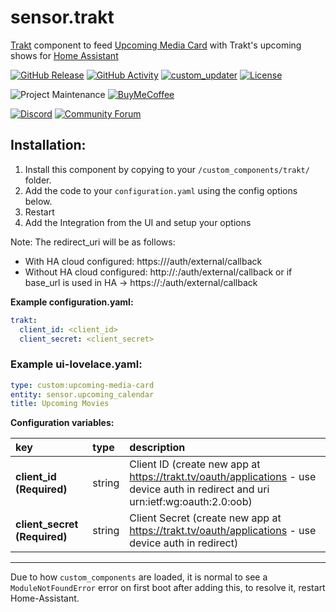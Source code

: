 # sensor.trakt
[Trakt](https://www.trakt.tv) component to feed [Upcoming Media Card](https://github.com/custom-cards/upcoming-media-card) with
Trakt's upcoming shows for [Home Assistant](https://www.home-assistant.io/)

[![GitHub Release][releases-shield]][releases]
[![GitHub Activity][commits-shield]][commits]
[![custom_updater][customupdaterbadge]][customupdater]
[![License][license-shield]](LICENSE.md)

![Project Maintenance][maintenance-shield]
[![BuyMeCoffee][buymecoffeebadge]][buymecoffee]

[![Discord][discord-shield]][discord]
[![Community Forum][forum-shield]][forum]

## Installation:

1. Install this component by copying to your `/custom_components/trakt/` folder.
2. Add the code to your `configuration.yaml` using the config options below.
3. Restart
4. Add the Integration from the UI and setup your options

Note: The redirect_uri will be as follows:
  * With HA cloud configured: https://<cloud-remote-url>/auth/external/callback
  * Without HA cloud configured: http://<local-ip>:<port>/auth/external/callback or if base_url is used in HA -> https://<base-url>:<port>/auth/external/callback

**Example configuration.yaml:**

```yaml
trakt:
  client_id: <client_id>
  client_secret: <client_secret>
```

### Example ui-lovelace.yaml:

```yaml
type: custom:upcoming-media-card
entity: sensor.upcoming_calendar
title: Upcoming Movies
```

**Configuration variables:**

key | type | description
:--- | :--- | :---
**client_id (Required)** | string | Client ID (create new app at https://trakt.tv/oauth/applications - use device auth in redirect and uri urn:ietf:wg:oauth:2.0:oob)
**client_secret (Required)** | string | Client Secret (create new app at https://trakt.tv/oauth/applications - use device auth in redirect)
***

Due to how `custom_components` are loaded, it is normal to see a `ModuleNotFoundError` error on first boot after adding this, to resolve it, restart Home-Assistant.

[buymecoffee]: https://www.buymeacoffee.com/iantrich
[buymecoffeebadge]: https://img.shields.io/badge/buy%20me%20a%20coffee-donate-yellow.svg?style=for-the-badge
[commits-shield]: https://img.shields.io/github/commit-activity/y/custom-components/sensor.trakt.svg?style=for-the-badge
[commits]: https://github.com/custom-components/sensor.trakt/commits/master
[customupdater]: https://github.com/custom-components/custom_updater
[customupdaterbadge]: https://img.shields.io/badge/custom__updater-true-success.svg?style=for-the-badge
[discord]: https://discord.gg/Qa5fW2R
[discord-shield]: https://img.shields.io/discord/330944238910963714.svg?style=for-the-badge
[forum-shield]: https://img.shields.io/badge/community-forum-brightgreen.svg?style=for-the-badge
[forum]: https://community.home-assistant.io/t/trakt-tv-component/111897
[license-shield]: https://img.shields.io/github/license/custom-components/sensor.trakt.svg?style=for-the-badge
[maintenance-shield]: https://img.shields.io/badge/maintainer-Ian%20Richardson%20%40iantrich-blue.svg?style=for-the-badge
[releases-shield]: https://img.shields.io/github/release/custom-components/sensor.trakt.svg?style=for-the-badge
[releases]: https://github.com/custom-components/sensor.trakt/releases
